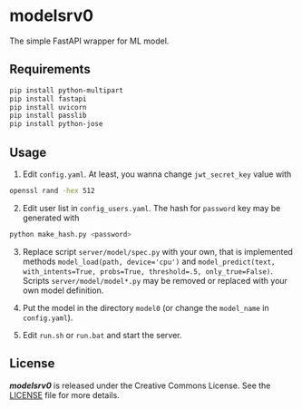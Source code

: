 # modelsrv0

The simple FastAPI wrapper for ML model.

## Requirements

```sh
pip install python-multipart
pip install fastapi
pip install uvicorn
pip install passlib
pip install python-jose
```

## Usage

1. Edit `config.yaml`. At least, you wanna change `jwt_secret_key` value with
```sh
openssl rand -hex 512
```

2. Edit user list in `config_users.yaml`. The hash for `password` key may be
generated with
```sh
python make_hash.py <password>
```

3. Replace script `server/model/spec.py` with your own, that is implemented
methods `model_load(path, device='cpu')` and `model_predict(text,
with_intents=True, probs=True, threshold=.5, only_true=False)`. Scripts
`server/model/model*.py` may be removed or replaced with your own model
definition.

4. Put the model in the directory `model0` (or change the `model_name` in
`config.yaml`).

5. Edit `run.sh` or `run.bat` and start the server.

## License

***modelsrv0*** is released under the Creative Commons License. See the
[LICENSE](https://github.com/fostroll/srv_zero/blob/master/LICENSE) file for
more details.
